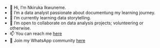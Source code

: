 - 👋 Hi, I’m Nkiruka Ikwuneme.
- 👀 I’m a data analyst passionate about documentung my learning journey.
- 🌱 I’m currently learning data storytelling.
- 💞️ I’m open to collaborate on data analysis projects; volunteering or otherwise.
- 📫 You can reach me [here](nkirukaikwuneme@gmail.com)
- 👥 Join my WhatsApp community [here](https://chat.whatsapp.com/I9DD3UPYLT2JhUTIOSKMEi)


<!---
Nkiepearl/Nkiepearl is a ✨ special ✨ repository because its `README.md` (this file) appears on your GitHub profile.
You can click the Preview link to take a look at your changes.
--->

